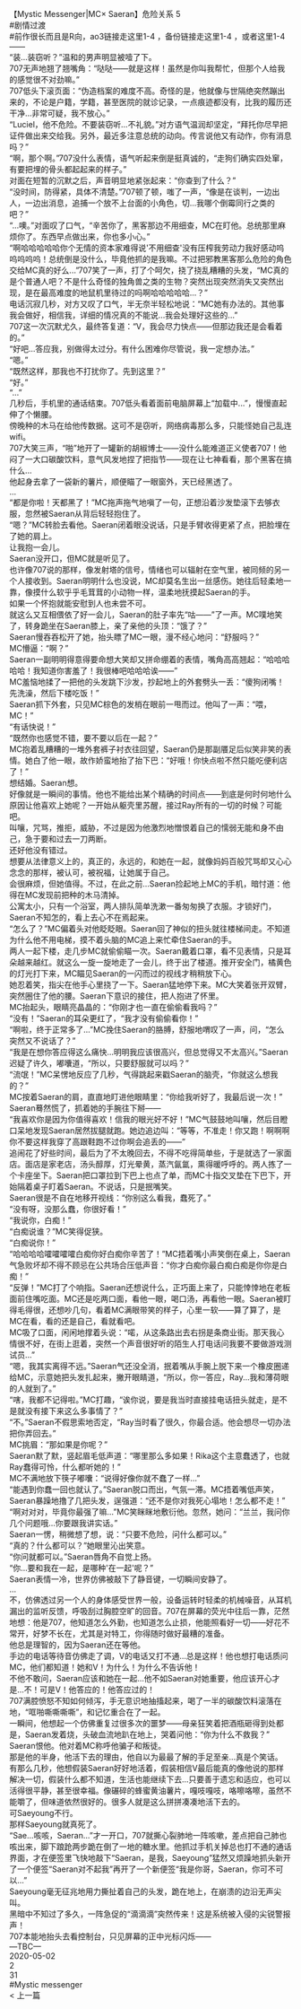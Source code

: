 <br/>
【Mystic Messenger|MC× Saeran】危险关系 5<br/>
#剧情过渡<br/>
#前作很长而且是R向，ao3链接走这里1-4 ，备份链接走这里1-4 ，或者这里1-4<br/>
——<br/>
“装...装窃听？”温和的男声明显被噎了下。<br/>
707无声地翘了翘嘴角：“哒哒——就是这样！虽然是你叫我帮忙，但那个人给我的感觉很不对劲嘛。”<br/>
707低头下滚页面：“伪造档案的难度不高。奇怪的是，他就像与世隔绝突然蹦出来的，不论是户籍，学籍，甚至医院的就诊记录，一点痕迹都没有，比我的履历还干净...非常可疑，我不放心。”<br/>
“Luciel，他不危险。不要装窃听...不礼貌。”对方语气温润却坚定，“拜托你尽早把证件做出来交给我。另外，最近多注意总统的动向。传言说他又有动作，你有消息吗？”<br/>
“啊，那个啊。”707没什么表情，语气听起来倒是挺真诚的，“走狗们确实四处窜，有要把埋的骨头都起起来的样子。”<br/>
对面在短暂的沉默之后，声音明显地紧张起来：“你查到了什么？”<br/>
“没时间，防得紧，具体不清楚。”707顿了顿，嗤了一声，“像是在谈判，一边出人，一边出消息，追捕一个放不上台面的小角色，切...我哪个倒霉同行之类的吧？”<br/>
“...噢。”对面叹了口气，“辛苦你了，黑客那边不用细查，MC在盯他。总统那里麻烦你了。东西早点做出来，你也多小心。”<br/>
“啊哈哈哈哈哈你个无情的资本家难得说'不用细查'没有压榨我劳动力我好感动呜呜呜呜呜！总统倒是没什么，毕竟他抓的是我嘛。不过把邪教黑客那么危险的角色交给MC真的好么...”707笑了一声，打了个呵欠，挠了挠乱糟糟的头发，“MC真的是个普通人吧？不是什么奇怪的独角兽之类的生物？突然出现突然消失又突然出现，是在最高难度的地鼠机里待过的吗啊哈哈哈哈哈...？”<br/>
电话沉寂几秒，对方又叹了口气，半无奈半轻松地说：“MC她有办法的。其他事我会做好，相信我，详细的情况真的不能说...我会处理好这些的...”<br/>
707这一次沉默尤久，最终答复道：“V，我会尽力快点——但那边我还是会看着的。”<br/>
“好吧...答应我，别做得太过分。有什么困难你尽管说，我一定想办法。”<br/>
“嗯。”<br/>
“既然这样，那我也不打扰你了。先到这里？”<br/>
“好。”<br/>
“...”<br/>
几秒后，手机里的通话结束。707低头看着面前电脑屏幕上“加载中...”，慢慢直起伸了个懒腰。<br/>
傍晚种的木马在给他传数据。这可不是窃听，网络病毒那么多，只能怪她自己乱连wifi。<br/>
707大笑三声，“啪”地开了一罐新的胡椒博士——没什么能难道正义使者707！他闷了一大口碳酸饮料，意气风发地捏了把指节——现在让七神看看，那个黑客在搞什么...<br/>
他起身去拿了一袋新的薯片，顺便瞄了一眼窗外，天已经黑透了。<br/>
...<br/>
“都是你啦！天都黑了！”MC拖声拖气地嗔了一句，正想沿着沙发垫滚下去够衣服，忽然被Saeran从背后轻轻抱住了。<br/>
“嗯？”MC转脸去看他。Saeran闭着眼没说话，只是手臂收得更紧了点，把脸埋在了她的肩上。<br/>
让我抱一会儿。<br/>
Saeran没开口，但MC就是听见了。<br/>
也许像707说的那样，像发射塔的信号，情绪也可以辐射在空气里，被同频的另一个人接收到。Saeran明明什么也没说，MC却莫名生出一丝感伤。她往后轻柔地一靠，像摸什么软乎乎毛茸茸的小动物一样，温柔地抚摸起Saeran的手。<br/>
如果一个怀抱就能安慰到人也未尝不可。<br/>
就这么又互相偎依了好一会儿，Saeran的肚子率先“咕——”了一声。MC噗地笑了，转身跪坐在Saeran膝上，亲了亲他的头顶：“饿了？”<br/>
Saeran慢吞吞松开了她，抬头瞟了MC一眼，漫不经心地问：“舒服吗？”<br/>
MC懵逼：“啊？”<br/>
Saeran一副明明得意得要命想大笑却又拼命绷着的表情，嘴角高高翘起：“哈哈哈哈哈！我知道你害羞了！我很棒吧哈哈哈诶——”<br/>
MC羞恼地揉了一把他的头发跳下沙发，抄起地上的外套劈头一丢：“傻狗闭嘴！先洗澡，然后下楼吃饭！”<br/>
Saeran抓下外套，只见MC棕色的发梢在眼前一甩而过。他叫了一声：“喂，MC！”<br/>
“有话快说！”<br/>
“既然你也感觉不错，要不要以后在一起？”<br/>
MC抱着乱糟糟的一堆外套裤子衬衣往回望，Saeran仍是那副餍足后似笑非笑的表情。她白了他一眼，故作娇蛮地抬了抬下巴：“好哦！你快点啦不然只能吃便利店了！”<br/>
想结婚。Saeran想。<br/>
好像就是一瞬间的事情。他也不能给出某个精确的时间点——到底是何时何地什么原因让他喜欢上她呢？一开始从躯壳里苏醒，接过Ray所有的一切的时候？可能吧。<br/>
叫嚷，咒骂，推拒，威胁，不过是因为他激烈地憎恨着自己的懦弱无能和身不由己，急于要和过去一刀两断。<br/>
还好他没有错过。<br/>
想要从法律意义上的，真正的，永远的，和她在一起，就像妈妈百般咒骂却又心心念念的那样，被认可，被祝福，让她属于自己。<br/>
会很麻烦，但她值得。不过，在此之前...Saeran捡起地上MC的手机，暗忖道：他得在MC发现前把种的木马清掉。<br/>
公寓太小，只有一个浴室，两人排队简单洗漱一番匆匆换了衣服。才锁好门，Saeran不知怎的，看上去心不在焉起来。<br/>
“怎么了？”MC偏着头对他眨眨眼。Saeran回了神似的扭头就往楼梯间走。不知道为什么他不用电梯，摸不着头脑的MC追上来忙牵住Saeran的手。<br/>
两人一起下楼，走几步MC就偷偷瞄一次。Saeran戴着口罩，看不见表情，只是耳朵越来越红。就这么一旋一旋地走了一会儿，终于出了楼道。推开安全门，橘黄色的灯光打下来，MC瞄见Saeran的一闪而过的视线才稍稍放下心。<br/>
她忍着笑，指尖在他手心里挠了一下。Saeran猛地停下来。MC大笑着张开双臂，突然圈住了他的腰。Saeran下意识的接住，把人抱进了怀里。<br/>
MC抬起头，眼睛亮晶晶的：“你刚才也一直在偷偷看我吗？”<br/>
“没有！”Saeran的耳朵更红了，“我才没有偷偷看你！”<br/>
“啊啦，终于正常多了...”MC挽住Saeran的胳膊，舒服地喟叹了一声，问，“怎么突然又不说话了？”<br/>
“我是在想你答应得这么痛快...明明我应该很高兴，但总觉得又不太高兴。”Saeran迟疑了许久，嘟囔道，“所以，只要舒服就可以吗？”<br/>
“流氓！”MC呆愣地反应了几秒，气得跳起来戳Saeran的脑壳，“你就这么想我的？”<br/>
MC按着Saeran的肩，直直地盯进他眼睛里：“你给我听好了，我最后说一次！”<br/>
Saeran蓦然慌了，抓着她的手腕往下掰——<br/>
“我喜欢你是因为你值得喜欢！信我的眼光好不好！”MC气鼓鼓地叫嚷，然后目瞪口呆地发现Saeran居然拔腿就跑。她边追边叫：“等等，不准走！你又跑！啊啊啊你不要这样我穿了高跟鞋跑不过你啊会追丢的——”<br/>
追闹花了好些时间，最后为了不太晚回去，不得不吃得简单些，于是就选了一家面店。面店是家老店，汤头醇厚，灯光晕黄，蒸汽氤氲，熏得暖呼呼的。两人拣了一个卡座坐下。Saeran把口罩拉到下巴上也点了单，而MC十指交叉垫在下巴下，开始隔着桌子盯着Saeran。不说话，只是抿嘴笑。<br/>
Saeran很是不自在地移开视线：“你别这么看我，蠢死了。”<br/>
“没有呀，没那么蠢，你很好看！”<br/>
“我说你，白痴！”<br/>
“白痴说谁？”MC笑得促狭。<br/>
“白痴说你！”<br/>
“哈哈哈哈嚯嚯嚯嚯白痴你好白痴你辛苦了！”MC捂着嘴小声笑倒在桌上，Saeran气急败坏却不得不顾忌在公共场合压低声音：“你才白痴你最白痴白痴是你你是白痴！”<br/>
“反弹！”MC打了个响指。Saeran还想说什么，正巧面上来了，只能悻悻地在老板面前住嘴吃面。MC还是吃两口面，看他一眼，喝口汤，再看他一眼。Saeran被盯得毛得很，还想吵几句，看着MC满眼带笑的样子，心里一软——算了算了，是MC在看，看的还是自己，看就看吧。<br/>
MC吸了口面，闲闲地撑着头说：“喏，从这条路出去右拐是条商业街。那天我心情很不好，在街上逛着，突然一个声音很好听的陌生人打电话问我要不要做游戏测试员...”<br/>
“嗯，我其实离得不远。”Saeran气还没全消，抿着嘴从手腕上脱下来一个橡皮圈递给MC，示意她把头发扎起来，撇开眼睛道，“所以，你一答应，Ray...我和薄荷眼的人就到了。”<br/>
“嗐，我都不记得啦。”MC打趣，“诶你说，要是我当时直接挂电话扭头就走，是不是就没有接下来这么多事情了？”<br/>
“不。”Saeran不假思索地否定，“Ray当时看了很久，你最合适。他会想尽一切办法把你弄回去。”<br/>
MC挑眉：“那如果是你呢？”<br/>
Saeran默了默，竖起眉毛低声道：“哪里那么多如果！Rika这个主意蠢透了，也就Ray蠢得可怜，什么都听她的！”<br/>
MC不满地放下筷子嘟囔：“说得好像你就不蠢了一样...”<br/>
“能遇到你蠢一回也就认了。”Saeran脱口而出，气氛一滞。MC捂着嘴低声笑，Saeran暴躁地撸了几把头发，逞强道：“还不是你对我死心塌地！怎么都不走！”<br/>
“啊对对对，毕竟你最强了嘛...”MC笑眯眯地敷衍他。忽然，她问：“兰兰，我问你几个问题哦...你要跟我讲实话。”<br/>
Saeran一愣，稍微想了想，说：“只要不危险，问什么都可以。”<br/>
“真的？什么都可以？”她眼里沁出笑意。<br/>
“你问就都可以。”Saeran唇角不自觉上扬。<br/>
“你...要和我在一起，是哪种'在一起'呢？”<br/>
Saeran表情一冷，世界仿佛被敲下了静音键，一切瞬间安静了。<br/>
...<br/>
不，仿佛透过另一个人的身体感受世界一般，设备运转时轻柔的机械噪音，从耳机漏出的监听反馈，呼吸刮过胸腔空旷的回音。707在屏幕的荧光中往后一靠，茫然地想：他是707，他知道怎么外勤，也知道怎么止损，他能照看好一切——好花不常开，好梦不长在，尤其是对特工，你得随时做好最糟的准备。<br/>
他总是理智的，因为Saeran还在等他。<br/>
手边的电话等待音仿佛走了调，V的电话又打不通...总是这样！他也想打电话质问MC，他们都知道！她和V！为什么！为什么不告诉他！<br/>
不他不敢问，Saeran应该和她在一起...他不如Saeran对她重要，他应该开心才是...不！可是V！他答应的！他答应过的！<br/>
707满腔愤怒不知如何倾泻，手无意识地抽搐起来，喝了一半的碳酸饮料滚落在地，“哐啪嘶嘶嘶嘶”，和记忆重合在了一起。<br/>
一瞬间，他想起一个仿佛重复过很多次的噩梦——母亲狂笑着把酒瓶砸得到处都是，Saeran发着烧，头破血流地趴在地上，哭着问他：“你为什么不救我？”<br/>
Saeran恨他。他对着MC称呼他骗子和叛徒。<br/>
那是他的半身，他活下去的理由，他自以为最最了解的手足至亲...真是个笑话。<br/>
有那么几秒，他想假装Saeran好好地活着，假装相信V最后能真的像他说的那样解决一切，假装什么都不知道，生活也能继续下去...只要善于遗忘和适应，也可以活得很平静，甚至很幸福。像碾碎的蜂蜜黄油薯片，嘎吱嘎吱，咯嚓咯嚓，虽然不能嚼了，但味道依然很好的。很多人就是这么拼拼凑凑地活下去的。<br/>
可Saeyoung不行。<br/>
那样Saeyoung就真死了。<br/>
“Sae...咳咳，Saeran...”才一开口，707就撕心裂肺地一阵咳嗽，差点把自己肺也咳出来，脚下踉跄两步跪在倒了一地的糖水里。他抓过手机关掉总也打不通的通话界面，才在便签里飞快地敲下“Saeran，是我，Saeyoung”猛然又烦躁地抓头新开了一个便签“Saeran对不起我”再开了一个新便签“我是你哥，Saeran，你可不可以...”<br/>
Saeyoung毫无征兆地用力撕扯着自己的头发，跪在地上，在崩溃的边沿无声尖叫。<br/>
黑暗中不知过了多久，一阵急促的“滴滴滴”突然传来！这是系统被入侵的尖锐警报声！<br/>
707本能地抬头去看控制台，只见屏幕的正中光标闪烁——<br/>
—TBC—<br/>
2020-05-02<br/>
2<br/>
31<br/>
#Mystic messenger<br/>
< 上一篇<br/>
